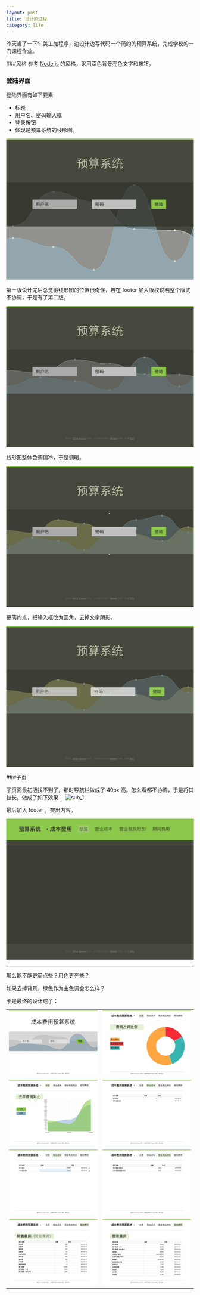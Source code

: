```yaml
---
layout: post
title: 设计的过程
category: life
---
```

昨天当了一下午美工加程序，边设计边写代码一个简约的预算系统，完成学校的一门课程作业。

###风格
参考 [Node.js]("http://nodejs.org/") 的风格，采用深色背景亮色文字和按钮。

### 登陆界面
登陆界面有如下要素

* 标题
* 用户名、密码输入框
* 登录按钮
* 体现是预算系统的线形图。

![login_1](/assets/images/design_progress_ori_1.png)

第一版设计完后总觉得线形图的位置很奇怪，若在 footer 加入版权说明整个版式不协调，于是有了第二版。

![login_2](/assets/images/design_progress_ori_2.png)

线形图整体色调偏冷，于是调暖。

![login_3](/assets/images/design_progress_ori_3.png)

更简约点，把输入框改为圆角，去掉文字阴影。

![login_4](/assets/images/design_progress_ori_4.png)

###子页

子页面最初版找不到了，那时导航栏做成了 40px 高。怎么看都不协调，于是将其拉长，做成了如下效果：
![sub_1](/assets/images/design_progress_ori_sub1.png)

最后加入 footer ，突出内容。

![sub_2](/assets/images/design_progress_ori_sub2.png)

---

那么能不能更简点些？用色更亮些？

如果去掉背景，绿色作为主色调会怎么样？

于是最终的设计成了：

| | |
|-|-|
![title](/assets/images/design_progress_1.jpg)|![title](/assets/images/design_progress_2.jpg)
![title](/assets/images/design_progress_3.jpg)|![title](/assets/images/design_progress_4.jpg)
![title](/assets/images/design_progress_5.jpg)|![title](/assets/images/design_progress_6.jpg)
![title](/assets/images/design_progress_7.jpg)|![title](/assets/images/design_progress_8.jpg)





